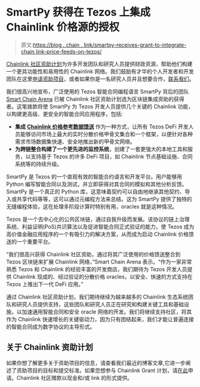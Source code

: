 # SmartPy 获得在 Tezos 上集成 Chainlink 价格源的授权

> 原文:[https://blog . chain . link/smartpy-receives-grant-to-integrate-chain link-price-feeds-on-tezos/](https://blog.chain.link/smartpy-receives-grant-to-integrate-chainlink-price-feeds-on-tezos/)

[Chainlink 社区资助计划](https://blog.chain.link/introducing-the-chainlink-community-grant-program/)为许多开发团队和研究人员提供财政资源，帮助他们构建一个更具功能性和易用性的 Chainlink 网络。我们鼓励有才华的个人开发者和开发团队在这里[申请资助项目](https://chainlinkgrants.typeform.com/to/efEbsq)，或者如果你是一名研究人员并且想要合作，[联系我们](/cdn-cgi/l/email-protection#eb998e988e8a998883ab88838a828587828580878a8998c5888486)。

我们很高兴地宣布，广泛使用的 Tezos 智能合同编程语言 SmartPy 背后的团队 [Smart Chain Arena](https://smartpy.io/) 已被 Chainlink 社区资助计划选为区块链集成资助的获得者。这笔拨款将使 SmartPy 为 Tezos 开发人员提供几个关键的 Chainlink 功能，以构建更高级、更安全的智能合同应用程序，包括:

*   **集成** [**Chainlink 价格参考数据馈送**](https://feeds.chain.link/) 作为一种方式，让所有 Tezos DeFi 开发人员能够访问市场上最大的实时分散价格甲骨文集合和一个框架，以便针对各种需求市场数据集快速、安全地推出新的甲骨文网络。
*   **为跨链整合构建了一个更先进的监控系统**，创建了一套更强大的本地工具和服务，以支持基于 Tezos 的许多 DeFi 项目，如 Chainlink 节点基础设施、合同系统等的持续升级。

SmartPy 是 Tezos 的一个直观有效的智能合约语言和开发平台。用户能够用 Python 编写智能合同以及测试，并立即获得对其合同的模拟和其他分析反馈。SmartPy 是一个真正的 Python 库，这意味着契约可以自由地继承其他契约、导入或共享代码等等，这可以通过元编程方法来总结。这为 SmartPy 提供了独特的无缝编程体验，这在处理多阶段计算时特别有用，oracles 就是这种情况。

Tezos 是一个去中心化的公共区块链，通过自我升级而发展。该协议的链上治理系统、利益证明(PoS)共识算法以及促进智能合同正式验证的能力，使 Tezos 成为高价值金融应用程序的一个有吸引力的解决方案，从而成为启动 Chainlink 价格馈送的一个重要平台。

“我们很高兴获得 Chainlink 社区资助，通过将其广泛使用的价格馈送整合到 Tezos 区块链来扩展 Chainlink 网络，”Smart Chain Arena 表示。“作为一家非常熟悉 Tezos 和 Chainlink 的经验丰富的开发商店，我们期待为 Tezos 开发人员提供 Chainlink 现成的、经过验证的分散价格 oracles，以安全、快速的方式支持在 Tezos 上推出下一代 DeFi 应用。”

通过 Chainlink 社区资助计划，我们期待继续为越来越多的 Chainlink 生态系统团队和研究人员提供支持，这些团队和研究人员正在研究和构建关键工具和基础设施，以加速通用智能合同和安全 oracle 网络的开发。我们将继续支持社区，将其作为 Chainlink 快速增长的关键驱动力，因为只有团结起来，我们才能让普遍连接的智能合同成为数字协议的主导形式。

## 关于 Chainlink 资助计划

如果你想了解更多关于资助项目的信息，请查看我们最近的博客文章,它进一步阐述了资助项目的目标和提交标准。如果您想参与 Chainlink Grant 计划，请[在此](https://chainlinkgrants.typeform.com/to/efEbsq)申请。Chainlink 社区赠款以现金和/或 link 的形式提供。